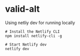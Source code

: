 # valid-alt

Using netliy dev for running locally

```
# Install the Netlify CLI
npm install netlify-cli -g

# Start Netlify dev
netlify dev
```
